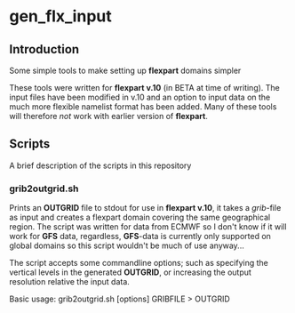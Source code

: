# gen_flx_input
## Introduction
Some simple tools to make setting up __flexpart__ domains simpler

These tools were written for __flexpart v.10__ (in BETA at time of writing).
The input files have been modified in v.10 and an option to input data on the
much more flexible namelist format has been added.
Many of these tools will therefore _not_ work with earlier version of __flexpart__.

## Scripts
A brief description of the scripts in this repository
### grib2outgrid.sh
Prints an __OUTGRID__ file to stdout for use in __flexpart v.10__,
it takes a _grib_-file as input and creates a flexpart domain covering the same
geographical region. The script was written for data from ECMWF so
I don't know if it will work for __GFS__ data, regardless,
__GFS__-data is currently only supported on global domains so this script
wouldn't be much of use anyway...

The script accepts some commandline options;
such as specifying the vertical levels in the generated __OUTGRID__,
or increasing the output resolution relative the input data.

Basic usage:
grib2outgrid.sh [options] GRIBFILE > OUTGRID
